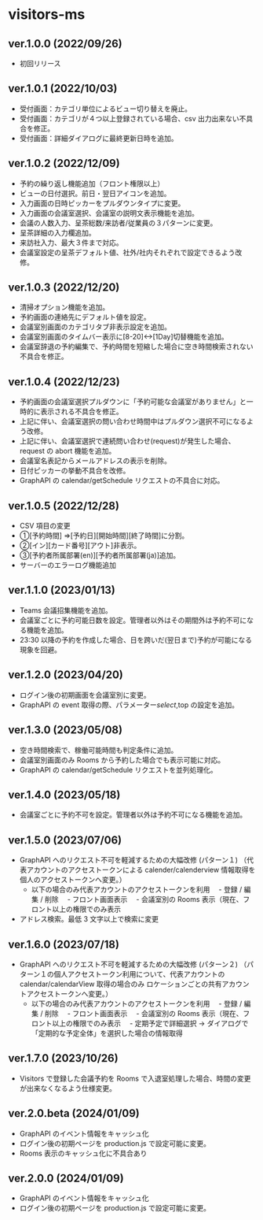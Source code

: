 # visitors-ms

## ver.1.0.0 (2022/09/26)

- 初回リリース

## ver.1.0.1 (2022/10/03)

- 受付画面：カテゴリ単位によるビュー切り替えを廃止。
- 受付画面：カテゴリが４つ以上登録されている場合、csv 出力出来ない不具合を修正。
- 受付画面：詳細ダイアログに最終更新日時を追加。

## ver.1.0.2 (2022/12/09)

- 予約の繰り返し機能追加（フロント権限以上）
- ビューの日付選択。前日・翌日アイコンを追加。
- 入力画面の日時ピッカーをプルダウンタイプに変更。
- 入力画面の会議室選択、会議室の説明文表示機能を追加。
- 会議の人数入力、呈茶総数/来訪者/従業員の３パターンに変更。
- 呈茶詳細の入力欄追加。
- 来訪社入力、最大３件まで対応。
- 会議室設定の呈茶デフォルト値、社外/社内それぞれで設定できるよう改修。

## ver.1.0.3 (2022/12/20)

- 清掃オプション機能を追加。
- 予約画面の連絡先にデフォルト値を設定。
- 会議室別画面のカテゴリタブ非表示設定を追加。
- 会議室別画面のタイムバー表示に[8-20]<->[1Day]切替機能を追加。
- 会議室辞退の予約編集で、予約時間を短縮した場合に空き時間検索されない不具合を修正。

## ver.1.0.4 (2022/12/23)

- 予約画面の会議室選択プルダウンに「予約可能な会議室がありません」と一時的に表示される不具合を修正。
- 上記に伴い、会議室選択の問い合わせ時間中はプルダウン選択不可になるよう改修。
- 上記に伴い、会議室選択で連続問い合わせ(request)が発生した場合、request の abort 機能を追加。
- 会議室名表記からメールアドレスの表示を削除。
- 日付ピッカーの挙動不具合を改修。
- GraphAPI の calendar/getSchedule リクエストの不具合に対応。

## ver.1.0.5 (2022/12/28)

- CSV 項目の変更
- ①[予約時間] ⇒[予約日][開始時間][終了時間]に分割。
- ②[イン][カード番号][アウト]非表示。
- ③[予約者所属部署(en)][予約者所属部署(ja)]追加。
- サーバーのエラーログ機能追加

## ver.1.1.0 (2023/01/13)

- Teams 会議招集機能を追加。
- 会議室ごとに予約可能日数を設定。管理者以外はその期間外は予約不可になる機能を追加。
- 23:30 以降の予約を作成した場合、日を跨いだ(翌日まで)予約が可能になる現象を回避。

## ver.1.2.0 (2023/04/20)

- ログイン後の初期画面を会議室別に変更。
- GraphAPI の event 取得の際、パラメーター$select,$top の設定を追加。

## ver.1.3.0 (2023/05/08)

- 空き時間検索で、稼働可能時間も判定条件に追加。
- 会議室別画面のみ Rooms から予約した場合でも表示可能に対応。
- GraphAPI の calendar/getSchedule リクエストを並列処理化。

## ver.1.4.0 (2023/05/18)

- 会議室ごとに予約不可を設定。管理者以外は予約不可になる機能を追加。

## ver.1.5.0 (2023/07/06)

- GraphAPI へのリクエスト不可を軽減するための大幅改修 (パターン１)
  （代表アカウントのアクセストークンによる calender/calenderview 情報取得を個人のアクセストークンへ変更。）
  - 以下の場合のみ代表アカウントのアクセストークンを利用
    　- 登録 / 編集 / 削除
    　- フロント画面表示
    　- 会議室別の Rooms 表示（現在、フロント以上の権限でのみ表示
- アドレス検索。最低 3 文字以上で検索に変更

## ver.1.6.0 (2023/07/18)

- GraphAPI へのリクエスト不可を軽減するための大幅改修 (パターン２)
  （パターン１の個人アクセストークン利用について、代表アカウントの calendar/calendarView 取得の場合のみ
  ロケーションごとの共有アカウントアクセストークンへ変更。）
  - 以下の場合のみ代表アカウントのアクセストークンを利用
    　- 登録 / 編集 / 削除
    　- フロント画面表示
    　- 会議室別の Rooms 表示（現在、フロント以上の権限でのみ表示
    　- 定期予定で詳細選択 → ダイアログで「定期的な予定全体」を選択した場合の情報取得

## ver.1.7.0 (2023/10/26)

- Visitors で登録した会議予約を Rooms で入退室処理した場合、時間の変更が出来なくなるよう仕様変更。

## ver.2.0.beta (2024/01/09)

- GraphAPI のイベント情報をキャッシュ化
- ログイン後の初期ページを production.js で設定可能に変更。
- Rooms 表示のキャッシュ化に不具合あり

## ver.2.0.0 (2024/01/09)

- GraphAPI のイベント情報をキャッシュ化
- ログイン後の初期ページを production.js で設定可能に変更。
